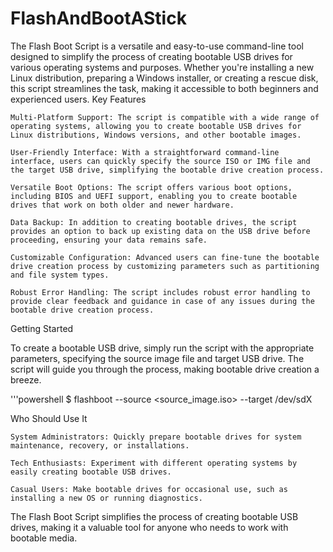 # FlashAndBootAStick
The Flash Boot Script is a versatile and easy-to-use command-line tool designed to simplify the process of creating bootable USB drives for various operating systems and purposes. Whether you're installing a new Linux distribution, preparing a Windows installer, or creating a rescue disk, this script streamlines the task, making it accessible to both beginners and experienced users.
Key Features

    Multi-Platform Support: The script is compatible with a wide range of operating systems, allowing you to create bootable USB drives for Linux distributions, Windows versions, and other bootable images.

    User-Friendly Interface: With a straightforward command-line interface, users can quickly specify the source ISO or IMG file and the target USB drive, simplifying the bootable drive creation process.

    Versatile Boot Options: The script offers various boot options, including BIOS and UEFI support, enabling you to create bootable drives that work on both older and newer hardware.

    Data Backup: In addition to creating bootable drives, the script provides an option to back up existing data on the USB drive before proceeding, ensuring your data remains safe.

    Customizable Configuration: Advanced users can fine-tune the bootable drive creation process by customizing parameters such as partitioning and file system types.

    Robust Error Handling: The script includes robust error handling to provide clear feedback and guidance in case of any issues during the bootable drive creation process.

Getting Started

To create a bootable USB drive, simply run the script with the appropriate parameters, specifying the source image file and target USB drive. The script will guide you through the process, making bootable drive creation a breeze.

'''powershell
$ flashboot --source <source_image.iso> --target /dev/sdX

Who Should Use It

    System Administrators: Quickly prepare bootable drives for system maintenance, recovery, or installations.

    Tech Enthusiasts: Experiment with different operating systems by easily creating bootable USB drives.

    Casual Users: Make bootable drives for occasional use, such as installing a new OS or running diagnostics.

The Flash Boot Script simplifies the process of creating bootable USB drives, making it a valuable tool for anyone who needs to work with bootable media.

